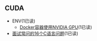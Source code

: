 ## CUDA
* ENV(1已读)
  * [Docker容器使用NVIDIA GPU](CUDA/ENV/Docker%E5%AE%B9%E5%99%A8%E4%BD%BF%E7%94%A8NVIDIA%20GPU.md)(1已读)
 * [面试常问的16个C语言问题](%E9%9D%A2%E8%AF%95%E5%B8%B8%E9%97%AE%E7%9A%8416%E4%B8%AAC%E8%AF%AD%E8%A8%80%E9%97%AE%E9%A2%98.md)(1已读)

